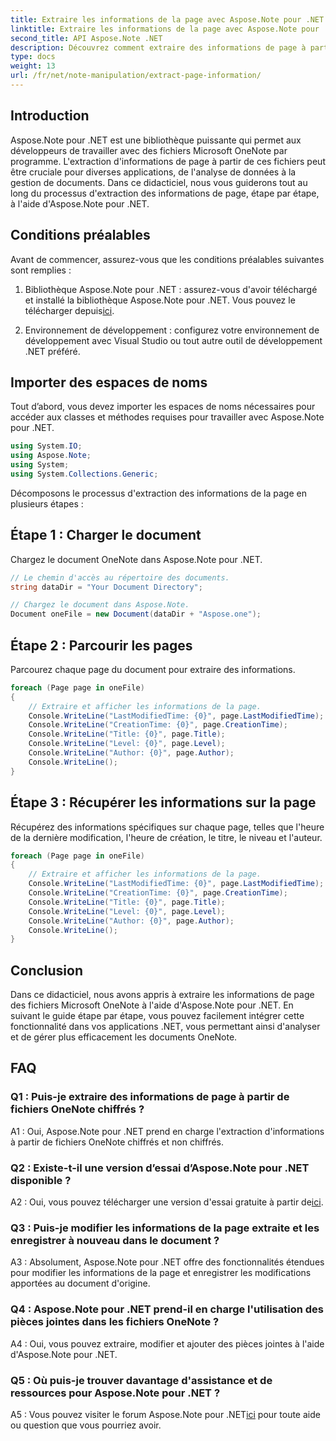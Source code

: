 ```yaml
---
title: Extraire les informations de la page avec Aspose.Note pour .NET
linktitle: Extraire les informations de la page avec Aspose.Note pour .NET
second_title: API Aspose.Note .NET
description: Découvrez comment extraire des informations de page à partir de fichiers Microsoft OneNote à l'aide d'Aspose.Note pour .NET. Ce didacticiel complet vous guide pas à pas tout au long du processus.
type: docs
weight: 13
url: /fr/net/note-manipulation/extract-page-information/
---
```

## Introduction

Aspose.Note pour .NET est une bibliothèque puissante qui permet aux développeurs de travailler avec des fichiers Microsoft OneNote par programme. L'extraction d'informations de page à partir de ces fichiers peut être cruciale pour diverses applications, de l'analyse de données à la gestion de documents. Dans ce didacticiel, nous vous guiderons tout au long du processus d'extraction des informations de page, étape par étape, à l'aide d'Aspose.Note pour .NET.

## Conditions préalables

Avant de commencer, assurez-vous que les conditions préalables suivantes sont remplies :

1. Bibliothèque Aspose.Note pour .NET : assurez-vous d'avoir téléchargé et installé la bibliothèque Aspose.Note pour .NET. Vous pouvez le télécharger depuis[ici](https://releases.aspose.com/note/net/).

2. Environnement de développement : configurez votre environnement de développement avec Visual Studio ou tout autre outil de développement .NET préféré.

## Importer des espaces de noms

Tout d’abord, vous devez importer les espaces de noms nécessaires pour accéder aux classes et méthodes requises pour travailler avec Aspose.Note pour .NET.

```csharp
using System.IO;
using Aspose.Note;
using System;
using System.Collections.Generic;
```

Décomposons le processus d'extraction des informations de la page en plusieurs étapes :

## Étape 1 : Charger le document

Chargez le document OneNote dans Aspose.Note pour .NET.

```csharp
// Le chemin d'accès au répertoire des documents.
string dataDir = "Your Document Directory";

// Chargez le document dans Aspose.Note.
Document oneFile = new Document(dataDir + "Aspose.one");
```

## Étape 2 : Parcourir les pages

Parcourez chaque page du document pour extraire des informations.

```csharp
foreach (Page page in oneFile)
{
    // Extraire et afficher les informations de la page.
    Console.WriteLine("LastModifiedTime: {0}", page.LastModifiedTime);
    Console.WriteLine("CreationTime: {0}", page.CreationTime);
    Console.WriteLine("Title: {0}", page.Title);
    Console.WriteLine("Level: {0}", page.Level);
    Console.WriteLine("Author: {0}", page.Author);
    Console.WriteLine();
}
```

## Étape 3 : Récupérer les informations sur la page

Récupérez des informations spécifiques sur chaque page, telles que l'heure de la dernière modification, l'heure de création, le titre, le niveau et l'auteur.

```csharp
foreach (Page page in oneFile)
{
    // Extraire et afficher les informations de la page.
    Console.WriteLine("LastModifiedTime: {0}", page.LastModifiedTime);
    Console.WriteLine("CreationTime: {0}", page.CreationTime);
    Console.WriteLine("Title: {0}", page.Title);
    Console.WriteLine("Level: {0}", page.Level);
    Console.WriteLine("Author: {0}", page.Author);
    Console.WriteLine();
}
```

## Conclusion

Dans ce didacticiel, nous avons appris à extraire les informations de page des fichiers Microsoft OneNote à l'aide d'Aspose.Note pour .NET. En suivant le guide étape par étape, vous pouvez facilement intégrer cette fonctionnalité dans vos applications .NET, vous permettant ainsi d'analyser et de gérer plus efficacement les documents OneNote.

## FAQ

### Q1 : Puis-je extraire des informations de page à partir de fichiers OneNote chiffrés ?

A1 : Oui, Aspose.Note pour .NET prend en charge l'extraction d'informations à partir de fichiers OneNote chiffrés et non chiffrés.

### Q2 : Existe-t-il une version d’essai d’Aspose.Note pour .NET disponible ?

 A2 : Oui, vous pouvez télécharger une version d'essai gratuite à partir de[ici](https://releases.aspose.com/).

### Q3 : Puis-je modifier les informations de la page extraite et les enregistrer à nouveau dans le document ?

A3 : Absolument, Aspose.Note pour .NET offre des fonctionnalités étendues pour modifier les informations de la page et enregistrer les modifications apportées au document d'origine.

### Q4 : Aspose.Note pour .NET prend-il en charge l'utilisation des pièces jointes dans les fichiers OneNote ?

A4 : Oui, vous pouvez extraire, modifier et ajouter des pièces jointes à l'aide d'Aspose.Note pour .NET.

### Q5 : Où puis-je trouver davantage d'assistance et de ressources pour Aspose.Note pour .NET ?

 A5 : Vous pouvez visiter le forum Aspose.Note pour .NET[ici](https://forum.aspose.com/c/note/28) pour toute aide ou question que vous pourriez avoir.